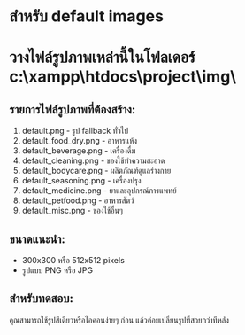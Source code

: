 # สำหรับ default images
# วางไฟล์รูปภาพเหล่านี้ในโฟลเดอร์ c:\xampp\htdocs\project\img\

## รายการไฟล์รูปภาพที่ต้องสร้าง:

1. default.png - รูป fallback ทั่วไป
2. default_food_dry.png - อาหารแห้ง 
3. default_beverage.png - เครื่องดื่ม
4. default_cleaning.png - ของใช้ทำความสะอาด
5. default_bodycare.png - ผลิตภัณฑ์ดูแลร่างกาย
6. default_seasoning.png - เครื่องปรุง
7. default_medicine.png - ยาและอุปกรณ์การแพทย์
8. default_petfood.png - อาหารสัตว์
9. default_misc.png - ของใช้อื่นๆ

## ขนาดแนะนำ: 
- 300x300 หรือ 512x512 pixels
- รูปแบบ PNG หรือ JPG

## สำหรับทดสอบ:
คุณสามารถใช้รูปสีเดียวหรือไอคอนง่ายๆ ก่อน แล้วค่อยเปลี่ยนรูปที่สวยกว่าทีหลัง
